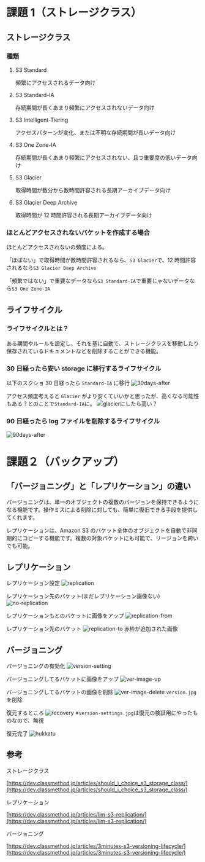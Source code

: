 # 課題 1（ストレージクラス）

## ストレージクラス

### 種類

1. S3 Standard

   頻繁にアクセスされるデータ向け

2. S3 Standard-IA

   存続期間が長くあまり頻繁にアクセスされないデータ向け

3. S3 Intelligent-Tiering

   アクセスパターンが変化、または不明な存続期間が長いデータ向け

4. S3 One Zone-IA

   存続期間が長くあまり頻繁にアクセスされない、且つ重要度の低いデータ向け

5. S3 Glacier

   取得時間が数分から数時間許容される長期アーカイブデータ向け

6. S3 Glacier Deep Archive

   取得時間が 12 時間許容される長期アーカイブデータ向け

### ほとんどアクセスされないバケットを作成する場合

ほとんどアクセスされないの頻度による。

「ほぼない」で取得時間が数時間許容されるなら、`S3 Glacier`で、12 時間許容されるなら`S3 Glacier Deep Archive`

「頻繁ではない」で重要なデータなら`S3 Standard-IA`で重要じゃないデータなら`S3 One Zone-IA`

## ライフサイクル

### ライフサイクルとは？

ある期間やルールを設定し、それを基に自動で、ストレージクラスを移動したり保存されているドキュメントなどを削除することができる機能。

### 30 日経ったら安い storage に移行するライフサイクル

以下のスクショ
30 日経ったら `Standard-IA` に移行
![30days-after](./screenshot/30days-after.png)

アクセス頻度考えると `Glacier` がより安くていいかと思ったが、高くなる可能性もある？とのことで`Standard-IA`に。
![glacierにしたら高い？](./screenshot/glacier.png)

### 90 日経ったら log ファイルを削除するライフサイクル

![90days-after](./screenshot/90days-after.png)

# 課題２（バックアップ）

## 「バージョニング」と「レプリケーション」の違い

バージョニングは、単一のオブジェクトの複数のバージョンを保持できるようになる機能です。操作ミスによる削除に対しても、簡単に復旧できる手段を提供してくれます。

レプリケーションは、Amazon S3 のバケット全体のオブジェクトを自動で非同期的にコピーする機能です。複数の対象バケットにも可能で、リージョンを跨いでも可能。

## レプリケーション

レプリケーション設定
![replication](./screenshot/replication.png)

レプリケーション先のバケット(まだレプリケーション画像ない)
![no-replication](./screenshot/no-replication.png)

レプリケーションもとのバケットに画像をアップ
![replication-from](./screenshot/replication-from.png)

レプリケーション先のバケット
![replication-to](./screenshot/replication-to.png)
赤枠が追加された画像

## バージョニング

バージョニングの有効化
![version-setting](./screenshot/version-setting.png)

バージョニングしてるバケットに画像をアップ
![ver-image-up](./screenshot/ver-image-up.png)

バージョニングしてるバケットの画像を削除
![ver-image-delete](./screenshot/ver-image-delete.png)
`version.jpg`を削除

復元するところ
![recovery](./screenshot/recovery.png)
※`version-settings.jpg`は復元の検証用にやったものなので、無視

復元完了
![hukkatu](./screenshot/hukkatu.png)

## 参考

ストレージクラス

[https://dev.classmethod.jp/articles/should_i_choice_s3_storage_class/](https://dev.classmethod.jp/articles/should_i_choice_s3_storage_class/)

レプリケーション

[https://dev.classmethod.jp/articles/lim-s3-replication/](https://dev.classmethod.jp/articles/lim-s3-replication/)

バージョニング

[https://dev.classmethod.jp/articles/3minutes-s3-versioning-lifecycle/](https://dev.classmethod.jp/articles/3minutes-s3-versioning-lifecycle/)
